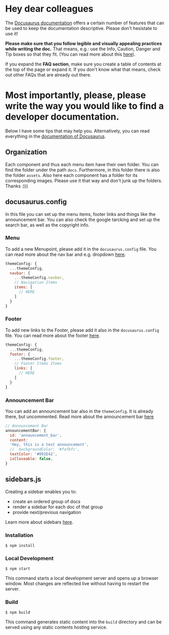 # Hey dear colleagues

The [Docusaurus documentation](https://docusaurus.io/docs/category/guides) offers a certain number of features that can be used to keep the documentation descriptive.
Please don't hesistate to use it!

**Please make sure that you follow legible and visually appealing practices while writing the doc.** That means, e.g.: use the Info, Caution, Danger and Tip boxes so that they fit. (You can read more about this [here](https://docusaurus.io/docs/markdown-features/admonitions)).

If you expand the **FAQ section**, make sure you create a table of contents at the top of the page or expand it. If you don't know what that means, check out other FAQs that are already out there.

# Most importantly, please, please write the way you would like to find a developer documentation.

Below I have some tips that may help you. Alternatively, you can read everything in the [documentation of Docusaurus](https://docusaurus.io/docs/category/guides).

## Organization

Each component and thus each menu item have their own folder. You can find the folder under the path `docs`. Furthermore, in this folder there is also the folder `assets`. Also here each component has a folder for its corresponding images. Please use it that way and don't junk up the folders. Thanks :)))

## docusaurus.config

In this file you can set up the menu items, footer links and things like the announcement bar. You can also check the google tarcking and set up the search bar, as well as the copyright info.

### Menu

To add a new Menupoint, please add it in the `docusaurus.config` file. You can read more about the nav bar and e.g. dropdown [here](https://docusaurus.io/docs/api/themes/configuration#navbar).

```javascript
themeConfig: {
  ...themeConfig,
  navbar: {
    ...themeConfig.navbar,
    // Navigation Items
    items: [
      // HERE
    ]
  }
}
```

### Footer

To add new links to the Footer, please add it also in the `docusaurus.config` file. You can read more about the footer [here](https://docusaurus.io/docs/api/themes/configuration#footer-1).

```javascript
themeConfig: {
  ...themeConfig,
  footer: {
    ...themeConfig.footer,
    // Footer Items Items
    links: [
      // HERE
    ]
  }
}
```

### Announcement Bar

You can add an announcement bar also in the `themeConfig`. It is already there, but uncommented. Read more about the announcement bar [here](https://docusaurus.io/docs/api/themes/configuration#announcement-bar)

```javascript
// Announcement Bar
announcementBar: {
  id: 'announcement_bar',
  content:
  'Hey, this is a test announcement',
  //  backgroundColor: '#fafbfc',
  textColor: '#091E42',
  isCloseable: false,
}
```

## sidebars.js

Creating a sidebar enables you to:

- create an ordered group of docs
- render a sidebar for each doc of that group
- provide next/previous navigation

Learn more about sidebars [here](https://docusaurus.io/docs/sidebar/items).

### Installation

```other
$ npm install
```

### Local Development

```other
$ npm start
```

This command starts a local development server and opens up a browser window. Most changes are reflected live without having to restart the server.

### Build

```other
$ npm build
```

This command generates static content into the `build` directory and can be served using any static contents hosting service.

